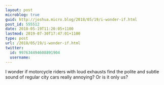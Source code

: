 ```yaml
---
layout: post
microblog: true
guid: http://joshua.micro.blog/2018/05/19/i-wonder-if.html
post_id: 555512
date: 2018-05-19T11:20:05+1100
lastmod: 2019-07-30T17:47:01+1100
type: post
url: /2018/05/19/i-wonder-if.html
twitter:
  id: 997634494608891904
  username: 
---
```

I wonder if motorcycle riders with loud exhausts find the polite and subtle sound of regular city cars really annoying? Or is it only us?
